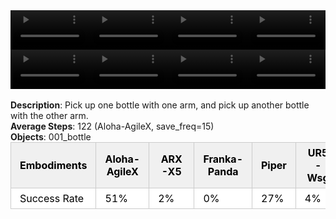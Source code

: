 <!DOCTYPE html>
<html lang="en">
<body>
    <div style="display: flex;">
        <video src="./task_video_clean/pick_diverse_bottles/aloha-agilex_head.mp4" controls loop muted autoplay style="width: 25%;"></video>
        <video src="./task_video_clean/pick_diverse_bottles/franka-panda_head.mp4" controls loop muted autoplay style="width: 25%;"></video>
        <video src="./task_video_clean/pick_diverse_bottles/ARX-X5_head.mp4" controls loop muted autoplay style="width: 25%;"></video>
        <video src="./task_video_clean/pick_diverse_bottles/ur5-wsg_head.mp4" controls loop muted autoplay style="width: 25%;"></video>
    </div>
    <div style="display: flex;">
        <video src="./task_video_clean/pick_diverse_bottles/aloha-agilex_world.mp4" controls loop muted autoplay style="width: 25%;"></video>
        <video src="./task_video_clean/pick_diverse_bottles/franka-panda_world.mp4" controls loop muted autoplay style="width: 25%;"></video>
        <video src="./task_video_clean/pick_diverse_bottles/ARX-X5_world.mp4" controls loop muted autoplay style="width: 25%;"></video>
        <video src="./task_video_clean/pick_diverse_bottles/ur5-wsg_world.mp4" controls loop muted autoplay style="width: 25%;"></video>
    </div>
    <br><b>Description</b>: Pick up one bottle with one arm, and pick up another bottle with the other arm.<br>
    <b>Average Steps</b>: 122 (Aloha-AgileX, save_freq=15)<br>
    <b>Objects</b>: 001_bottle<br>
    <table style="margin:0 auto;border-collapse:collapse;width:auto;min-width:180px;background-color:white;">
        <thead>
            <tr style="background:#f0f0f0;">
                <th style="border:1px solid #ccc;padding:6px 14px;color:black;">Embodiments</th>
                <th style="border:1px solid #ccc;padding:6px 14px;color:black;">Aloha-AgileX</th>
                <th style="border:1px solid #ccc;padding:6px 14px;color:black;">ARX-X5</th>
                <th style="border:1px solid #ccc;padding:6px 14px;color:black;">Franka-Panda</th>
                <th style="border:1px solid #ccc;padding:6px 14px;color:black;">Piper</th>
                <th style="border:1px solid #ccc;padding:6px 14px;color:black;">UR5-Wsg</th>
            </tr>
        </thead>
        <tbody>
            <tr style="background:white;">
                <td style="border:1px solid #ccc;padding:6px 14px;color:black;">Success Rate</td>
                <td style="border:1px solid #ccc;padding:6px 14px;color:black;">51%</td>
                <td style="border:1px solid #ccc;padding:6px 14px;color:black;">2%</td>
                <td style="border:1px solid #ccc;padding:6px 14px;color:black;">0%</td>
                <td style="border:1px solid #ccc;padding:6px 14px;color:black;">27%</td>
                <td style="border:1px solid #ccc;padding:6px 14px;color:black;">4%</td>
            </tr>
        </tbody>
    </table>
</body>
</html>
